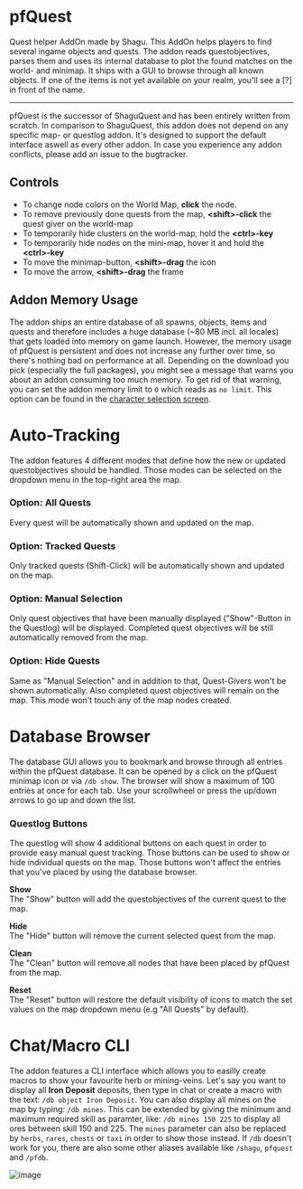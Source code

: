 # pfQuest

Quest helper AddOn made by Shagu. This AddOn helps players to find several ingame objects and quests. The addon reads questobjectives, parses them and uses its internal database to plot the found matches on the world- and minimap. It ships with a GUI to browse through all known objects. If one of the items is not yet available on your realm, you'll see a [?] in front of the name.

---

pfQuest is the successor of ShaguQuest and has been entirely written from scratch. In comparison to ShaguQuest, this addon does not depend on any specific map- or questlog addon. It's designed to support the default interface aswell as every other addon. In case you experience any addon conflicts, please add an issue to the bugtracker.

## Controls
- To change node colors on the World Map, **click** the node.
- To remove previously done quests from the map, **\<shift\>-click** the quest giver on the world-map
- To temporarily hide clusters on the world-map, hold the **\<ctrl\>-key**
- To temporarily hide nodes on the mini-map, hover it and hold the **\<ctrl\>-key**
- To move the minimap-button, **\<shift\>-drag** the icon
- To move the arrow, **\<shift\>-drag** the frame

## Addon Memory Usage
The addon ships an entire database of all spawns, objects, items and quests and therefore includes a huge database (~80 MB incl. all locales) that gets loaded into memory on game launch. However, the memory usage of pfQuest is persistent and does not increase any further over time, so there's nothing bad on performance at all. Depending on the download you pick (especially the full packages), you might see a message that warns you about an addon consuming too much memory. To get rid of that warning, you can set the addon memory limit to `0` which reads as `no limit`. This option can be found in the [character selection screen](https://i.imgur.com/rZXwaK0.jpg).

# Auto-Tracking
The addon features 4 different modes that define how the new or updated questobjectives should be handled. Those modes can be selected on the dropdown menu in the top-right area the map.

### Option: All Quests
Every quest will be automatically shown and updated on the map.

### Option: Tracked Quests
Only tracked quests (Shift-Click) will be automatically shown and updated on the map.

### Option: Manual Selection
Only quest objectives that have been manually displayed ("Show"-Button in the Questlog) will be displayed.
Completed quest objectives will be still automatically removed from the map.

### Option: Hide Quests
Same as "Manual Selection" and in addition to that, Quest-Givers won't be shown automatically.
Also completed quest objectives will remain on the map. This mode won't touch any of the map nodes created.

# Database Browser
The database GUI allows you to bookmark and browse through all entries within the pfQuest database. It can be opened by a click on the pfQuest minimap icon or via `/db show`. The browser will show a maximum of 100 entries at once for each tab. Use your scrollwheel or press the up/down arrows to go up and down the list.

### Questlog Buttons
The questlog will show 4 additional buttons on each quest in order to provide easy manual quest tracking. Those buttons can be used to show or hide individual quests on the map. Those buttons won't affect the entries that you've placed by using the database browser.

**Show**  
The "Show" button will add the questobjectives of the current quest to the map.

**Hide**  
The "Hide" button will remove the current selected quest from the map.

**Clean**  
The "Clean" button will remove all nodes that have been placed by pfQuest from the map.

**Reset**  
The "Reset" button will restore the default visibility of icons to match the set values on the map dropdown menu (e.g "All Quests" by default).

# Chat/Macro CLI

The addon features a CLI interface which allows you to easilly create macros to show your favourite herb or mining-veins. Let's say you want to display all **Iron Deposit** deposits, then type in chat or create a macro with the text: `/db object Iron Deposit`. You can also display all mines on the map by typing: `/db mines`. This can be extended by giving the minimum and maximum required skill as paramter, like: `/db mines 150 225` to display all ores between skill 150 and 225. The `mines` parameter can also be replaced by `herbs`, `rares`, `chests` or `taxi` in order to show those instead. If `/db` doesn't work for you, there are also some other aliases available like `/shagu`, `pfquest` and `/pfdb`.

![image](https://github.com/endless-addons/pfQuest/assets/46463908/711b0465-bcf7-49c3-8558-617ee436c97d)
